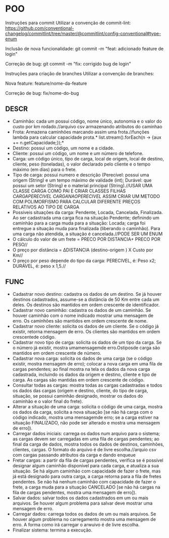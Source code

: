 # POO
Instruções para commit
Utilizar a convenção de commit-lint: https://github.com/conventional-changelog/commitlint/tree/master/@commitlint/config-conventional#type-enum

Inclusão de nova funcionalidade: git commit -m "feat: adicionado feature de login"

Correção de bug: git commit -m "fix: corrigido bug de login"

Instruções para criação de branches
Utilizar a convenção de branches:

Nova feature: feature/nome-da-feature

Correção de bug: fix/nome-do-bug

## DESCR
- Caminhão: cada um possui código, nome único, autonomia e o valor do custo por km rodado.//arquivo csv armazenando atributos do caminhao
- Frota: Armazena caminhões marcando assim uma frota.//funções lambda para calcular capacidade prota.* list.stream().forEach(n -> {aux += n.getCapacidade;});*
- Destino: possui um código, um nome e a cidade.
- Cliente: possui um código, um nome e um número de telefone.
- Carga: um código único, tipo de carga, local de origem, local de destino, cliente, peso (toneladas), o
valor declarado pelo cliente e o tempo máximo (em dias) para o frete.
- Tipo de carga: possui numero e descrição (Perecível: possui uma origem (String) e um tempo máximo
de validade (int); Durável: que possui um setor (String) e o material principal (String).//USAR UMA CLASSE CARGA COMO PAI E CRIAR CLASSES FILHAS *CARGAPERECIVEL* *CARGANAOPERECIVEL* ASSIM CRIAR UM METODO COM POLIMORFISMO PARA CALCULAR DIFERENTE PREÇOS RELATIVOS AO TIPO DE CARGA
- Possíveis situações da carga: Pendente, Locada, Cancelada, Finalizada. Ao ser cadastrada uma carga fica
na situação Pendente; definindo um caminhão para a carga muda para a situação: Locada; carga foi
entregue a situação muda para finalizada (liberando o caminhão). Para uma carga não atendida, a
situação é cancelada.//PODE SER UM ENUM
- O cálculo do valor de um frete = PRECO POR DISTANCIA+ PRECO POR PESO//
- O preço por distância = ΔDISTANCIA (destino-origem ) X Custo por Km//
- O preço por peso depende do tipo da carga: PERECIVEL, é: Peso x2; DURÁVEL, é: peso x 1,5.//

## FUNC
- Cadastrar novo destino: cadastra os dados de um destino. Se já houver destinos cadastrados,
assume-se a distância de 50 Km entre cada um deles. Os destinos são mantidos em ordem
crescente de identificador.
- Cadastrar novo caminhão: cadastra os dados de um caminhão. Se houver caminhão com o
nome indicado mostrar uma mensagem de erro. Os caminhões são mantidos em ordem
crescente de nome.
- Cadastrar novo cliente: solicita os dados de um cliente. Se o código já existir, retorna
mensagem de erro. Os clientes são mantidos em ordem crescentede código.
- Cadastrar novo tipo de carga: solicita os dados de um tipo da carga. Se o número já existir,
mostra umamensagemde erro.Ostiposde carga são mantidos em ordem crescente de número.
- Cadastrar nova carga: solicita os dados de uma carga (se o código existir, mostra mensagem de
erro); colocar a nova carga em uma fila de cargas pendentes; ao final mostra na tela os dados
da nova carga cadastrada, incluindo os dados da origem e destino, cliente e tipo de carga. As
cargas são mantidas em ordem crescente de código.
- Consultar todas as cargas: mostra todas as cargas cadastradas e todos os dados das cargas
(origem e destino, cliente, do tipo de carga, situação, se possui caminhão designado, mostrar
os dados do caminhão e o valor final do frete).
- Alterar a situação de uma carga: solicita o código de uma carga, mostra os dados da carga,
solicita a nova situação [se não há carga com o código indicado, mostra uma mensagemde erro;
se a carga estiver na situação FINALIZADO, não pode ser alterado e mostra uma mensagem de
erro]).
- Carregar dados iniciais: carrega os dados num arquivo para o sistema; as cargas devem ser
carregadas em uma fila de cargas pendentes; ao final da carga de dados, mostra todos os dados
de destinos, caminhões, clientes, cargas. O formato do arquivo é de livre escolha.//arquio csv com cargas passando atributos da carga e dando enqueue
- Fretar cargas: a partir da fila de cargas pendentes, verifica se é possível designar algum
caminhão disponível para cada carga, e atualiza a sua situação. Se há algum caminhão com
capacidade de fazer o frete, mas já está designado para outra carga, a carga retorna para a fila
de fretes pendentes. Se não há nenhum caminhão com capacidade de fazer o frete, a carga
muda para a situação CANCELADO [se não há cargas na fila de cargas pendentes, mostra uma
mensagem de erro]).
- Salvar dados: salvar todos os dados cadastrados em um ou mais arquivos. Se houver algum
problema para salvar deve mostrar uma mensagem de erro.
- Carregar dados: carrega todos os dados de um ou mais arquivos. Se houver algum problema
no carregamento mostra uma mensagem de erro. A forma como irá carregar o arwuivo é de
livre escolha.
- Finalizar sistema: termina a execução.

